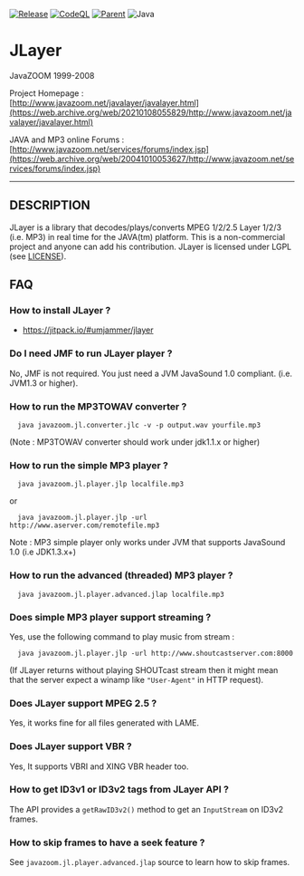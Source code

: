 [![Release](https://jitpack.io/v/umjammer/jlayer.svg)](https://jitpack.io/#umjammer/jlayer)
[![CodeQL](https://github.com/umjammer/jlayer/actions/workflows/codeql-analysis.yml/badge.svg)](https://github.com/umjammer/jlayer/actions/workflows/codeql-analysis.yml)
[![Parent](https://img.shields.io/badge/Parent-vavi--sound--sandbox-pink)](https://github.com/umjammer/vavi-sound-sandbox)
![Java](https://img.shields.io/badge/Java-8-b07219)

# JLayer

 JavaZOOM 1999-2008

 Project Homepage :<br/>
   [http://www.javazoom.net/javalayer/javalayer.html](https://web.archive.org/web/20210108055829/http://www.javazoom.net/javalayer/javalayer.html) 

 JAVA and MP3 online Forums :<br/>
   [http://www.javazoom.net/services/forums/index.jsp](https://web.archive.org/web/20041010053627/http://www.javazoom.net/services/forums/index.jsp)

----

## DESCRIPTION

JLayer is a library that decodes/plays/converts MPEG 1/2/2.5 Layer 1/2/3
(i.e. MP3) in real time for the JAVA(tm) platform. This is a non-commercial project 
and anyone can add his contribution. JLayer is licensed under LGPL (see [LICENSE](LICENSE.txt)).


## FAQ

### How to install JLayer ?

 * https://jitpack.io/#umjammer/jlayer

### Do I need JMF to run JLayer player ?

  No, JMF is not required. You just need a JVM JavaSound 1.0 compliant.
  (i.e. JVM1.3 or higher).

### How to run the MP3TOWAV converter ?

```
  java javazoom.jl.converter.jlc -v -p output.wav yourfile.mp3
```

  (Note : MP3TOWAV converter should work under jdk1.1.x or higher)

### How to run the simple MP3 player ?

```
  java javazoom.jl.player.jlp localfile.mp3
```

   or

```
  java javazoom.jl.player.jlp -url http://www.aserver.com/remotefile.mp3
```

  Note : MP3 simple player only works under JVM that supports JavaSound 1.0 (i.e JDK1.3.x+)

### How to run the advanced (threaded) MP3 player ?

```
  java javazoom.jl.player.advanced.jlap localfile.mp3
```

### Does simple MP3 player support streaming ?

  Yes, use the following command to play music from stream :

```
  java javazoom.jl.player.jlp -url http://www.shoutcastserver.com:8000
```

  (If JLayer returns without playing SHOUTcast stream then it might mean 
   that the server expect a winamp like `"User-Agent"` in HTTP request).

### Does JLayer support MPEG 2.5 ?

  Yes, it works fine for all files generated with LAME.

### Does JLayer support VBR ?

  Yes, It supports VBRI and XING VBR header too. 

### How to get ID3v1 or ID3v2 tags from JLayer API ?

  The API provides a `getRawID3v2()` method to get an `InputStream` on ID3v2 frames.

### How to skip frames to have a seek feature ?

  See `javazoom.jl.player.advanced.jlap` source to learn how to skip frames.
